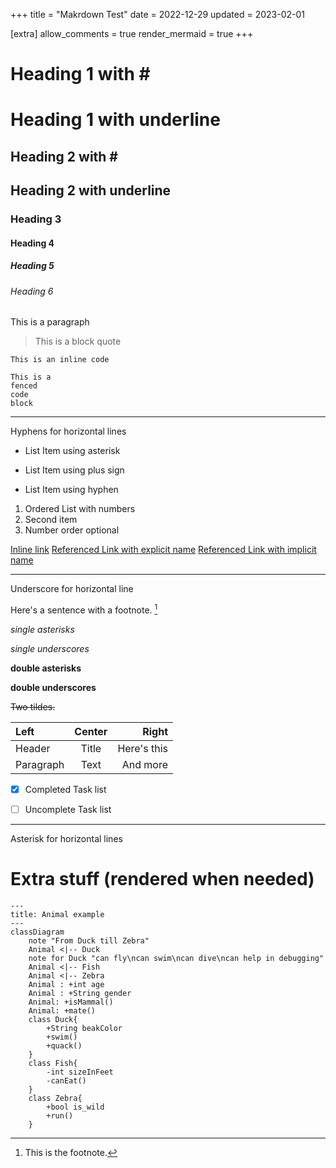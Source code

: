 +++
title = "Makrdown Test"
date = 2022-12-29
updated = 2023-02-01

[extra]
allow_comments = true
render_mermaid = true
+++
# Heading 1 with \#

Heading 1 with underline
=========================

## Heading 2 with \#

Heading 2 with underline
------------------------

### Heading 3
#### Heading 4
##### Heading 5
###### Heading 6


This is a paragraph

> This is a
> block quote

`This is an inline code`

```
This is a
fenced
code 
block
```
---
Hyphens for horizontal lines

* List Item using asterisk
+ List Item using plus sign
- List Item using hyphen

1. Ordered List with numbers
2. Second item
1. Number order optional

[Inline link](https://example.com "Example Site")
[Referenced Link with explicit name][Note1]
[Referenced Link with implicit name][]

___ 
Underscore for horizontal line

Here's a sentence with a footnote. [^1]

*single asterisks*

_single underscores_

**double asterisks**

__double underscores__

~~Two tildes.~~

| Left      | Center | Right     |
| :---        |    :----:   |          ---: |
| Header      | Title       | Here's this   |
| Paragraph   | Text        | And more      |


- [x] Completed Task list
- [ ] Uncomplete Task list


[Note1]: https://youtube.com "Youtube"
[referenced link with implicit name]: https://youtube.com "Youtube Again"

***
Asterisk for horizontal lines

# Extra stuff (rendered when needed)

```mermaid
---
title: Animal example
---
classDiagram
    note "From Duck till Zebra"
    Animal <|-- Duck
    note for Duck "can fly\ncan swim\ncan dive\ncan help in debugging"
    Animal <|-- Fish
    Animal <|-- Zebra
    Animal : +int age
    Animal : +String gender
    Animal: +isMammal()
    Animal: +mate()
    class Duck{
        +String beakColor
        +swim()
        +quack()
    }
    class Fish{
        -int sizeInFeet
        -canEat()
    }
    class Zebra{
        +bool is_wild
        +run()
    }
```

[^1]: This is the footnote.